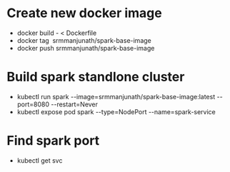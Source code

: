 # Create new docker image
* docker build - < Dockerfile
* docker tag <image id> srmmanjunath/spark-base-image
* docker push srmmanjunath/spark-base-image

# Build spark standlone cluster
* kubectl run spark --image=srmmanjunath/spark-base-image:latest --port=8080 --restart=Never
* kubectl expose pod spark --type=NodePort --name=spark-service

# Find spark port 
* kubectl get svc